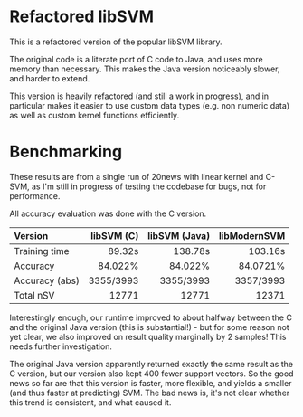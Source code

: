 Refactored libSVM
=================

This is a refactored version of the popular libSVM library.

The original code is a literate port of C code to Java, and uses
more memory than necessary. This makes the Java version noticeably
slower, and harder to extend.

This version is heavily refactored (and still a work in progress), and
in particular makes it easier to use custom data types (e.g. non numeric data)
as well as custom kernel functions efficiently.


Benchmarking
============

These results are from a single run of 20news with linear kernel and C-SVM, as
I'm still in progress of testing the codebase for bugs, not for performance.

All accuracy evaluation was done with the C version.

Version        | libSVM (C) | libSVM (Java) | libModernSVM
:--------------|-----------:| -------------:|-------------:
Training time  |     89.32s |       138.78s |      103.16s
Accuracy       |    84.022% |       84.022% |     84.0721%
Accuracy (abs) |  3355/3993 |     3355/3993 |    3357/3993
Total nSV      |      12771 |         12771 |        12371

Interestingly enough, our runtime improved to about halfway between the C
and the original Java version (this is substantial!) - but for some reason
not yet clear, we also improved on result quality marginally by 2 samples!
This needs further investigation.

The original Java version apparently returned exactly the same result as
the C version, but our version also kept 400 fewer support vectors. So the
good news so far are that this version is faster, more flexible, and yields
a smaller (and thus faster at predicting) SVM. The bad news is, it's not clear
whether this trend is consistent, and what caused it.
